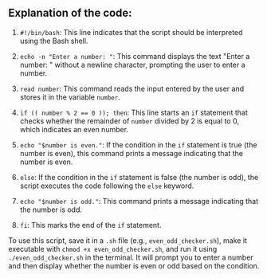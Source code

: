 ## Explanation of the code:

1. `#!/bin/bash`: This line indicates that the script should be interpreted using the Bash shell.

2. `echo -n "Enter a number: "`: This command displays the text "Enter a number: " without a newline character, prompting the user to enter a number.

3. `read number`: This command reads the input entered by the user and stores it in the variable `number`.

4. `if (( number % 2 == 0 )); then`: This line starts an `if` statement that checks whether the remainder of `number` divided by 2 is equal to 0, which indicates an even number.

5. `echo "$number is even."`: If the condition in the `if` statement is true (the number is even), this command prints a message indicating that the number is even.

6. `else`: If the condition in the `if` statement is false (the number is odd), the script executes the code following the `else` keyword.

7. `echo "$number is odd."`: This command prints a message indicating that the number is odd.

8. `fi`: This marks the end of the `if` statement.

To use this script, save it in a `.sh` file (e.g., `even_odd_checker.sh`), make it executable with `chmod +x even_odd_checker.sh`, and run it using `./even_odd_checker.sh` in the terminal. It will prompt you to enter a number and then display whether the number is even or odd based on the condition.
